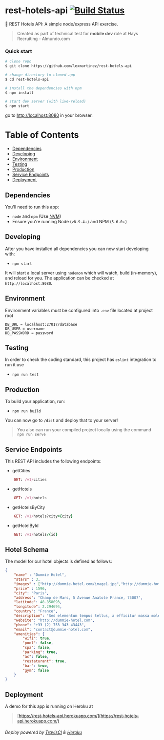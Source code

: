# rest-hotels-api [![Build Status](https://travis-ci.org/lexmartinez/rest-hotels-api.svg?branch=master)](https://travis-ci.org/lexmartinez/rest-hotels-api)


:hotel: REST Hotels API: A simple node/express API exercise.

> Created as part of technical test for **mobile dev** role at Hays Recruiting - Almundo.com

### Quick start

```bash
# clone repo
$ git clone https://github.com/lexmartinez/rest-hotels-api

# change directory to cloned app
$ cd rest-hotels-api

# install the dependencies with npm
$ npm install

# start dev server (with live-reload)
$ npm start
```
go to [http://localhost:8080](http://localhost:8080) in your browser.


# Table of Contents

* [Dependencies](#dependencies)
* [Developing](#developing)
* [Environment](#environment)
* [Testing](#testing)
* [Production](#production)
* [Service Endpoints](#service-endpoints)
* [Deployment](#deployment)
    
 ## Dependencies
 
 You'll need to run this app:
 * `node` and `npm` (Use [NVM](https://github.com/creationix/nvm))
 * Ensure you're running Node (`v8.9.4`+) and NPM (`5.6.0`+)
 
 ## Developing
 
 After you have installed all dependencies you can now start developing with:
 
 * `npm start`
 
 It will start a local server using `nodemon` which will watch, build (in-memory), and reload for you. The application can be checked at `http://localhost:8080`.
 
 ## Environment
 Environment variables must be configured into `.env` file located at project root

```
DB_URL = localhost:27017/database
DB_USER = username
DB_PASSWORD = password
```````

## Testing

In order to check the coding standard, this project has `eslint` integration to run it use

* `npm run test`

## Production

To build your application, run:

* `npm run build`

You can now go to `/dist` and deploy that to your server!

> You also can run your compiled project locally  using the command `npm run serve`

## Service Endpoints
This REST API includes the following endpoints:

+ getCities
```ruby
    GET: /v1/cities
```

+ getHotels
```ruby
    GET: /v1/hotels
```

+ getHotelsByCity
```ruby
    GET: /v1/hotels?city={city}
```

+ getHotelById
```ruby
    GET: /v1/hotels/{id}
```

## Hotel Schema
The model for our hotel objects is defined as follows:

```json
{
    "name" : "Dummie Hotel",
    "stars" : 3,
    "images" : ["http://dummie-hotel.com/image1.jpg","http://dummie-hotel.com/image2.jpg"],
    "price" : 1596,
    "city": "Paris",
    "address": "Champ de Mars, 5 Avenue Anatole France, 75007",
    "latitude": 48.858093,
    "longitude": 2.294694,
    "country": "France",
    "description": "Sed elementum tempus tellus, a efficitur massa molestie in. Vivamus tempus libero metus, sit amet scelerisque leo mattis eu. Vestibulum et nisl maximus, consequat felis eu, varius erat. Pellentesque fermentum tincidunt dui non porttitor.",
    "website": "http://dummie-hotel.com",
    "phone": "+33 (2) 753 343 43443",
    "email": "contact@dummie-hotel.com",
    "amenities": {
        "wifi": true,
        "pool": false,
        "spa": false,
        "parking": true,
        "ac": false,
        "restaturant": true,
        "bar": true,
        "gym": false
    }    
}
```

## Deployment
A demo for this app is running on Heroku at 

> [https://rest-hotels-api.herokuapp.com/](https://rest-hotels-api.herokuapp.com/)

###### Deploy powered by [TravisCI](https://travis-ci.org/) & [Heroku](https://heroku.com)